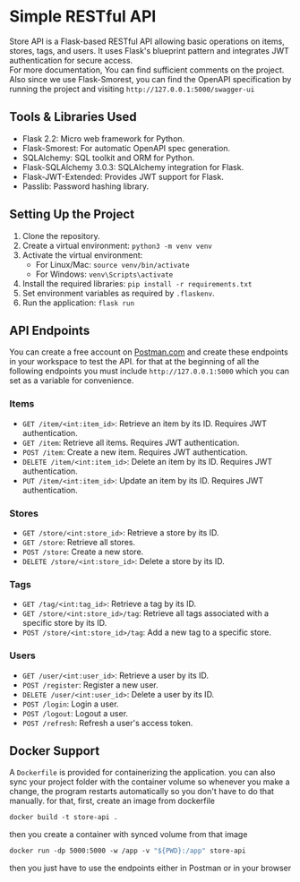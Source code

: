 
# Simple RESTful API

Store API is a Flask-based RESTful API allowing basic operations 
on items, stores, tags, and users. It uses Flask's blueprint
pattern and integrates JWT authentication for secure access.  
For more documentation, You can find sufficient comments on the project. Also since we use Flask-Smorest, you can find the OpenAPI specification 
by running the project and visiting `http://127.0.0.1:5000/swagger-ui`

## Tools & Libraries Used

- Flask 2.2: Micro web framework for Python.
- Flask-Smorest: For automatic OpenAPI spec generation.
- SQLAlchemy: SQL toolkit and ORM for Python.
- Flask-SQLAlchemy 3.0.3: SQLAlchemy integration for Flask.
- Flask-JWT-Extended: Provides JWT support for Flask.
- Passlib: Password hashing library.

## Setting Up the Project

1. Clone the repository.
2. Create a virtual environment: `python3 -m venv venv`
3. Activate the virtual environment: 
    - For Linux/Mac: `source venv/bin/activate`
    - For Windows: `venv\Scripts\activate`
4. Install the required libraries: `pip install -r requirements.txt`
5. Set environment variables as required by `.flaskenv`.
6. Run the application: `flask run`

## API Endpoints
You can create a free account on [Postman.com](https://www.postman.com/) and
create these endpoints in your workspace to test the API. for that at the beginning of all the
following endpoints you must include `http://127.0.0.1:5000` which you can set as a variable 
for convenience.

### Items

- `GET /item/<int:item_id>`: Retrieve an item by its ID. Requires JWT authentication.
- `GET /item`: Retrieve all items. Requires JWT authentication.
- `POST /item`: Create a new item. Requires JWT authentication.
- `DELETE /item/<int:item_id>`: Delete an item by its ID. Requires JWT authentication.
- `PUT /item/<int:item_id>`: Update an item by its ID. Requires JWT authentication.

### Stores

- `GET /store/<int:store_id>`: Retrieve a store by its ID.
- `GET /store`: Retrieve all stores.
- `POST /store`: Create a new store.
- `DELETE /store/<int:store_id>`: Delete a store by its ID.

### Tags

- `GET /tag/<int:tag_id>`: Retrieve a tag by its ID.
- `GET /store/<int:store_id>/tag`: Retrieve all tags associated with a specific store by its ID.
- `POST /store/<int:store_id>/tag`: Add a new tag to a specific store.

### Users

- `GET /user/<int:user_id>`: Retrieve a user by its ID.
- `POST /register`: Register a new user.
- `DELETE /user/<int:user_id>`: Delete a user by its ID.
- `POST /login`: Login a user.
- `POST /logout`: Logout a user.
- `POST /refresh`: Refresh a user's access token.

## Docker Support

A `Dockerfile` is provided for containerizing the application. you can also sync your project folder
with the container volume so whenever you make a change, the program restarts automatically
so you don't have to do that manually. for that, first, create an image from dockerfile
```dockerfile
docker build -t store-api .
```
then you create a container with synced volume from that image
```dockerfile
docker run -dp 5000:5000 -w /app -v "${PWD}:/app" store-api
```
then you just have to use the endpoints either in Postman or in your browser
